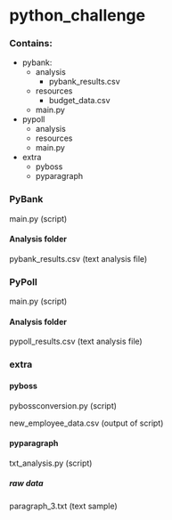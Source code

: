 # python_challenge

### Contains:
- pybank:
    - analysis
        - pybank_results.csv
    - resources
        - budget_data.csv
    - main.py
- pypoll
    - analysis
    - resources
    - main.py
- extra
    - pyboss
    - pyparagraph

### PyBank
main.py (script)

#### Analysis folder
pybank_results.csv (text analysis file)

### PyPoll
main.py (script)

#### Analysis folder
pypoll_results.csv (text analysis file)

### extra

#### pyboss
pybossconversion.py (script)

new_employee_data.csv (output of script)


#### pyparagraph

txt_analysis.py (script)

##### raw data
paragraph_3.txt (text sample)





